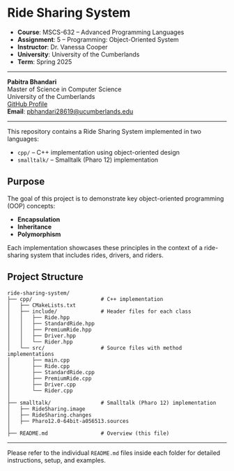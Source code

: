 # Ride Sharing System
- **Course**: MSCS-632 – Advanced Programming Languages  
- **Assignment**: 5 – Programming: Object-Oriented System  
- **Instructor**: Dr. Vanessa Cooper  
- **University**: University of the Cumberlands  
- **Term**: Spring 2025  

---

**Pabitra Bhandari**  
Master of Science in Computer Science  
University of the Cumberlands  
[GitHub Profile](https://github.com/PabitraBhandari/ride-sharing-system)  
**Email**: pbhandari28619@ucumberlands.edu

---

This repository contains a Ride Sharing System implemented in two languages:

- `cpp/` – C++ implementation using object-oriented design
- `smalltalk/` – Smalltalk (Pharo 12) implementation

## Purpose

The goal of this project is to demonstrate key object-oriented programming (OOP) concepts:

- **Encapsulation**
- **Inheritance**
- **Polymorphism**

Each implementation showcases these principles in the context of a ride-sharing system that includes rides, drivers, and riders.

## Project Structure
```
ride-sharing-system/
├── cpp/                      # C++ implementation
│   ├── CMakeLists.txt
│   ├── include/              # Header files for each class
│   │   ├── Ride.hpp
│   │   ├── StandardRide.hpp
│   │   ├── PremiumRide.hpp
│   │   ├── Driver.hpp
│   │   └── Rider.hpp
│   └── src/                  # Source files with method implementations
│       ├── main.cpp
│       ├── Ride.cpp
│       ├── StandardRide.cpp
│       ├── PremiumRide.cpp
│       ├── Driver.cpp
│       └── Rider.cpp
│
├── smalltalk/                # Smalltalk (Pharo 12) implementation
│   ├── RideSharing.image
│   ├── RideSharing.changes
│   ├── Pharo12.0-64bit-a056513.sources
│
├── README.md                 # Overview (this file)

```

---


Please refer to the individual `README.md` files inside each folder for detailed instructions, setup, and examples.

